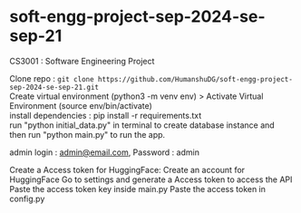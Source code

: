 # soft-engg-project-sep-2024-se-sep-21

CS3001 : Software Engineering Project

Clone repo : `git clone https://github.com/HumanshuDG/soft-engg-project-sep-2024-se-sep-21.git` <br>
Create virtual environment (python3 -m venv env) > Activate Virtual Environment (source env/bin/activate) <br>
install dependencies : pip install -r requirements.txt <br>
run "python initial_data.py" in terminal to create database instance and <br>
then run "python main.py" to run the app.

admin login : admin@email.com, Password : admin

Create a Access token for HuggingFace:
Create an account for HuggingFace
Go to settings and generate a Access token to access the API
Paste the access token key inside main.py
Paste the access token in config.py
